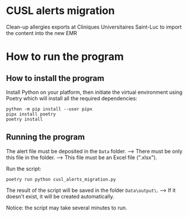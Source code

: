 # CUSL alerts migration
Clean-up allergies exports at Cliniques Universitaires Saint-Luc to import the content into the new EMR


How to run the program
======================

How to install the program
--------------------------

Install Python on your platform, then initiate the virtual environment using Poetry which will install all the required dependencies:

```
python -m pip install --user pipx
pipx install poetry
poetry install
```

Running the program
-------------------

The alert file must be deposited in the `Data` folder.
--> There must be only this file in the folder.
--> This file must be an Excel file (".xlsx").

Run the script:
```
poetry run python cusl_alerts_migration.py
```

The result of the script will be saved in the folder `Data\output\`.
--> If it doesn't exist, it will be created automatically.

Notice: the script may take several minutes to run.
